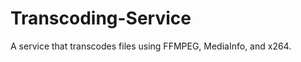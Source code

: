 Transcoding-Service
===================
A service that transcodes files using FFMPEG, MediaInfo, and x264. 
